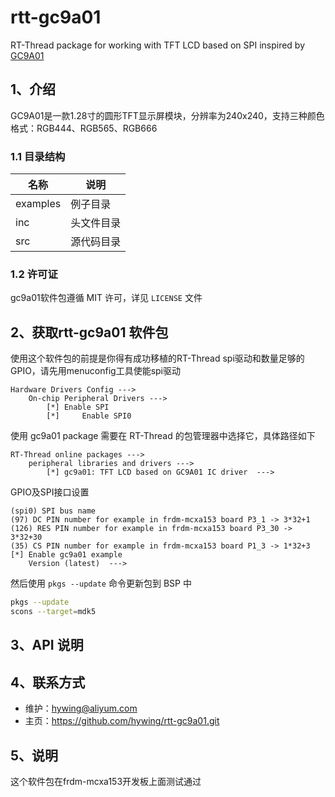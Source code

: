 # rtt-gc9a01

RT-Thread package for working with TFT LCD based on  SPI inspired by [GC9A01](https://gitee.com/meta-mcu/gc9a01-tft)

## 1、介绍

GC9A01是一款1.28寸的圆形TFT显示屏模块，分辨率为240x240，支持三种颜色格式：RGB444、RGB565、RGB666

### 1.1 目录结构

| 名称     | 说明       |
| -------- | ---------- |
| examples | 例子目录   |
| inc      | 头文件目录 |
| src      | 源代码目录 |

### 1.2 许可证

gc9a01软件包遵循 MIT 许可，详见 `LICENSE` 文件

## 2、获取rtt-gc9a01 软件包

使用这个软件包的前提是你得有成功移植的RT-Thread spi驱动和数量足够的GPIO，请先用menuconfig工具使能spi驱动

```
Hardware Drivers Config --->
	On-chip Peripheral Drivers --->
		[*] Enable SPI
		[*]		Enable SPI0
```

使用 gc9a01 package 需要在 RT-Thread 的包管理器中选择它，具体路径如下

```
RT-Thread online packages --->
    peripheral libraries and drivers --->
        [*] gc9a01: TFT LCD based on GC9A01 IC driver  --->
```

GPIO及SPI接口设置

```
(spi0) SPI bus name
(97) DC PIN number for example in frdm-mcxa153 board P3_1 -> 3*32+1
(126) RES PIN number for example in frdm-mcxa153 board P3_30 -> 3*32+30
(35) CS PIN number for example in frdm-mcxa153 board P1_3 -> 1*32+3
[*] Enable gc9a01 example
    Version (latest)  --->
```

然后使用 `pkgs --update` 命令更新包到 BSP 中

```bash
pkgs --update
scons --target=mdk5
```

## 3、API 说明



## 4、联系方式

- 维护：hywing@aliyum.com
- 主页：<https://github.com/hywing/rtt-gc9a01.git>

## 5、说明

这个软件包在frdm-mcxa153开发板上面测试通过


